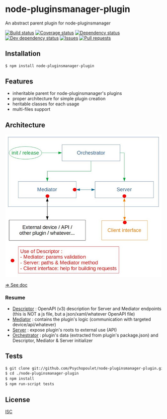 # node-pluginsmanager-plugin
An abstract parent plugin for node-pluginsmanager

[![Build status](https://api.travis-ci.org/Psychopoulet/node-pluginsmanager-plugin.svg?branch=master)](https://travis-ci.org/Psychopoulet/node-pluginsmanager-plugin)
[![Coverage status](https://coveralls.io/repos/github/Psychopoulet/node-pluginsmanager-plugin/badge.svg?branch=master)](https://coveralls.io/github/Psychopoulet/node-pluginsmanager-plugin)
[![Dependency status](https://david-dm.org/Psychopoulet/node-pluginsmanager-plugin/status.svg)](https://david-dm.org/Psychopoulet/node-pluginsmanager-plugin)
[![Dev dependency status](https://david-dm.org/Psychopoulet/node-pluginsmanager-plugin/dev-status.svg)](https://david-dm.org/Psychopoulet/node-pluginsmanager-plugin?type=dev)
[![Issues](https://img.shields.io/github/issues/Psychopoulet/node-pluginsmanager-plugin.svg)](https://github.com/Psychopoulet/node-pluginsmanager-plugin/issues)
[![Pull requests](https://img.shields.io/github/issues-pr/Psychopoulet/node-pluginsmanager-plugin.svg)](https://github.com/Psychopoulet/node-pluginsmanager-plugin/pulls)

## Installation

```bash
$ npm install node-pluginsmanager-plugin
```

## Features

  * inheritable parent for node-pluginsmanager's plugins
  * proper architecture for simple plugin creation
  * heritable classes for each usage
  * multi-files support

## Architecture

![Functional](https://github.com/Psychopoulet/node-pluginsmanager-plugin/raw/master/documentation/pictures/functional.jpg)

[=> See doc](https://github.com/Psychopoulet/node-pluginsmanager-plugin/tree/master/documentation/architecture.md)

### Resume

* [Descriptor](https://github.com/Psychopoulet/node-pluginsmanager-plugin/tree/master/documentation/Descriptor.md) : OpenAPI (v3) description for Server and Mediator endpoints (this is NOT a js file, but a json/xaml/whatever OpenAPI file)
* [Mediator](https://github.com/Psychopoulet/node-pluginsmanager-plugin/tree/master/documentation/Mediator.md) : contains the plugin's logic (communication with targeted device/api/whatever)
* [Server](https://github.com/Psychopoulet/node-pluginsmanager-plugin/tree/master/documentation/Server.md) : expose plugin's roots to external use (API)
* [Orchestrator](https://github.com/Psychopoulet/node-pluginsmanager-plugin/tree/master/documentation/Orchestrator.md) : plugin's data (extracted from plugin's package.json) and Descriptor, Mediator & Server initializer

## Tests

```bash
$ git clone git://github.com/Psychopoulet/node-pluginsmanager-plugin.git
$ cd ./node-pluginsmanager-plugin
$ npm install
$ npm run-script tests
```

## License

  [ISC](LICENSE)
